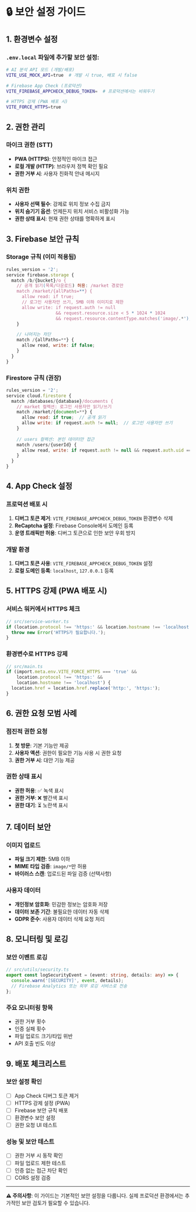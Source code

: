 # 🔒 보안 설정 가이드

## 1. 환경변수 설정

### `.env.local` 파일에 추가할 보안 설정:

```bash
# AI 분석 API 모드 (개발/배포)
VITE_USE_MOCK_API=true  # 개발 시 true, 배포 시 false

# Firebase App Check (프로덕션)
VITE_FIREBASE_APPCHECK_DEBUG_TOKEN=  # 프로덕션에서는 비워두기

# HTTPS 강제 (PWA 배포 시)
VITE_FORCE_HTTPS=true
```

## 2. 권한 관리

### 마이크 권한 (STT)
- **PWA (HTTPS)**: 안정적인 마이크 접근
- **로컬 개발 (HTTP)**: 브라우저 정책 확인 필요
- **권한 거부 시**: 사용자 친화적 안내 메시지

### 위치 권한
- **사용자 선택 필수**: 강제로 위치 정보 수집 금지
- **위치 숨기기 옵션**: 언제든지 위치 서비스 비활성화 가능
- **권한 상태 표시**: 현재 권한 상태를 명확하게 표시

## 3. Firebase 보안 규칙

### Storage 규칙 (이미 적용됨)
```javascript
rules_version = '2';
service firebase.storage {
  match /b/{bucket}/o {
    // 공개 읽기(목록/다운로드) 허용: /market 경로만
    match /market/{allPaths=**} {
      allow read: if true;
      // 로그인 사용자만 쓰기, 5MB 이하 이미지로 제한
      allow write: if request.auth != null
                   && request.resource.size < 5 * 1024 * 1024
                   && request.resource.contentType.matches('image/.*');
    }

    // 나머지는 차단
    match /{allPaths=**} {
      allow read, write: if false;
    }
  }
}
```

### Firestore 규칙 (권장)
```javascript
rules_version = '2';
service cloud.firestore {
  match /databases/{database}/documents {
    // market 컬렉션: 로그인 사용자만 읽기/쓰기
    match /market/{document=**} {
      allow read: if true;  // 공개 읽기
      allow write: if request.auth != null;  // 로그인 사용자만 쓰기
    }
    
    // users 컬렉션: 본인 데이터만 접근
    match /users/{userId} {
      allow read, write: if request.auth != null && request.auth.uid == userId;
    }
  }
}
```

## 4. App Check 설정

### 프로덕션 배포 시
1. **디버그 토큰 제거**: `VITE_FIREBASE_APPCHECK_DEBUG_TOKEN` 환경변수 삭제
2. **ReCaptcha 설정**: Firebase Console에서 도메인 등록
3. **운영 트래픽만 허용**: 디버그 토큰으로 인한 보안 우회 방지

### 개발 환경
1. **디버그 토큰 사용**: `VITE_FIREBASE_APPCHECK_DEBUG_TOKEN` 설정
2. **로컬 도메인 등록**: `localhost`, `127.0.0.1` 등록

## 5. HTTPS 강제 (PWA 배포 시)

### 서비스 워커에서 HTTPS 체크
```typescript
// src/service-worker.ts
if (location.protocol !== 'https:' && location.hostname !== 'localhost') {
  throw new Error('HTTPS가 필요합니다.');
}
```

### 환경변수로 HTTPS 강제
```typescript
// src/main.ts
if (import.meta.env.VITE_FORCE_HTTPS === 'true' && 
    location.protocol !== 'https:' && 
    location.hostname !== 'localhost') {
  location.href = location.href.replace('http:', 'https:');
}
```

## 6. 권한 요청 모범 사례

### 점진적 권한 요청
1. **첫 방문**: 기본 기능만 제공
2. **사용자 액션**: 권한이 필요한 기능 사용 시 권한 요청
3. **권한 거부 시**: 대안 기능 제공

### 권한 상태 표시
- **권한 허용**: ✅ 녹색 표시
- **권한 거부**: ❌ 빨간색 표시  
- **권한 대기**: ⏳ 노란색 표시

## 7. 데이터 보안

### 이미지 업로드
- **파일 크기 제한**: 5MB 이하
- **MIME 타입 검증**: `image/*`만 허용
- **바이러스 스캔**: 업로드된 파일 검증 (선택사항)

### 사용자 데이터
- **개인정보 암호화**: 민감한 정보는 암호화 저장
- **데이터 보존 기간**: 불필요한 데이터 자동 삭제
- **GDPR 준수**: 사용자 데이터 삭제 요청 처리

## 8. 모니터링 및 로깅

### 보안 이벤트 로깅
```typescript
// src/utils/security.ts
export const logSecurityEvent = (event: string, details: any) => {
  console.warn('[SECURITY]', event, details);
  // Firebase Analytics 또는 외부 로깅 서비스로 전송
};
```

### 주요 모니터링 항목
- 권한 거부 횟수
- 인증 실패 횟수
- 파일 업로드 크기/타입 위반
- API 호출 빈도 이상

## 9. 배포 체크리스트

### 보안 설정 확인
- [ ] App Check 디버그 토큰 제거
- [ ] HTTPS 강제 설정 (PWA)
- [ ] Firebase 보안 규칙 배포
- [ ] 환경변수 보안 설정
- [ ] 권한 요청 UI 테스트

### 성능 및 보안 테스트
- [ ] 권한 거부 시 동작 확인
- [ ] 파일 업로드 제한 테스트
- [ ] 인증 없는 접근 차단 확인
- [ ] CORS 설정 검증

---

**⚠️ 주의사항**: 이 가이드는 기본적인 보안 설정을 다룹니다. 실제 프로덕션 환경에서는 추가적인 보안 검토가 필요할 수 있습니다. 